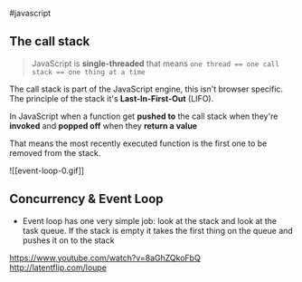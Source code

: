 
#javascript 

## The call stack

> JavaScript is **single-threaded** that means `one thread == one call stack == one thing at a time`

The call stack is part of the JavaScript engine, this isn't browser specific. The principle of the stack it's **Last-In-First-Out** (LIFO). 

In JavaScript when a function get **pushed to** the call stack when they're **invoked** and **popped off** when they **return a value**

That means the most recently executed function is the first one to be removed from the stack.

![[event-loop-0.gif]]

## Concurrency & Event Loop

- Event loop has one very simple job: look at the stack and look at the task queue. If the stack is empty it takes the first thing on the queue and pushes it on to the stack

https://www.youtube.com/watch?v=8aGhZQkoFbQ
http://latentflip.com/loupe